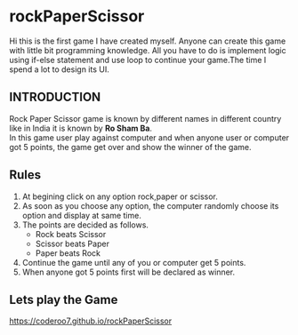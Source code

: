 # rockPaperScissor
Hi this is the first game I have created myself. Anyone can create this game with little bit programming knowledge. All you have to do is implement logic using if-else statement and use loop to continue your game.The time I spend a lot to design its UI.

## INTRODUCTION
Rock Paper Scissor game is known by different names in different country like in India it is known by **Ro Sham Ba**.<br>
In this game user play against computer and when anyone user or computer got 5 points, the game get over and show the winner of the game.

## Rules
1. At begining click on any option rock,paper or scissor.
2. As soon as you choose any option, the computer randomly choose its option and display at same time.
3. The points are decided as follows.
   * Rock beats Scissor
   * Scissor beats Paper 
   * Paper beats Rock
4. Continue the game until any of you or computer get 5 points.
5. When anyone got 5 points first will be declared as winner.

## Lets play the Game
https://coderoo7.github.io/rockPaperScissor
